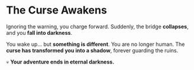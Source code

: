 # The Curse Awakens

Ignoring the warning, you charge forward. Suddenly, the bridge **collapses**, and you **fall into darkness**.  

You wake up... but **something is different**. You are no longer human. The **curse has transformed you into a shadow**, forever guarding the ruins.  

💀 **Your adventure ends in eternal darkness.**  
